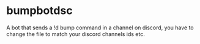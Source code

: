 # bumpbotdsc
A bot that sends a !d bump command in a channel on discord, you have to change the file to match your discord channels ids etc.

